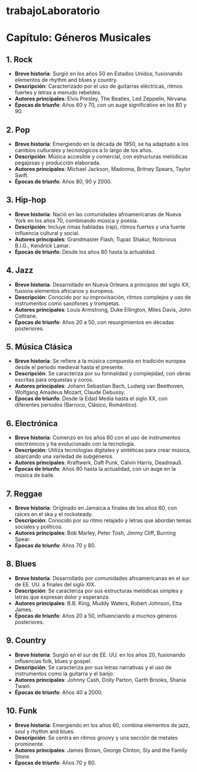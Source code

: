 # trabajoLaboratorio
# Capítulo: Géneros Musicales

## 1. Rock
- **Breve historia**: Surgió en los años 50 en Estados Unidos, fusionando elementos de rhythm and blues y country.
- **Descripción**: Caracterizado por el uso de guitarras eléctricas, ritmos fuertes y letras a menudo rebeldes.
- **Autores principales**: Elvis Presley, The Beatles, Led Zeppelin, Nirvana.
- **Épocas de triunfo**: Años 60 y 70, con un auge significativo en los 80 y 90.

## 2. Pop
- **Breve historia**: Emergiendo en la década de 1950, se ha adaptado a los cambios culturales y tecnológicos a lo largo de los años.
- **Descripción**: Música accesible y comercial, con estructuras melódicas pegajosas y producción elaborada.
- **Autores principales**: Michael Jackson, Madonna, Britney Spears, Taylor Swift.
- **Épocas de triunfo**: Años 80, 90 y 2000.

## 3. Hip-hop
- **Breve historia**: Nació en las comunidades afroamericanas de Nueva York en los años 70, combinando música y poesía.
- **Descripción**: Incluye rimas habladas (rap), ritmos fuertes y una fuerte influencia cultural y social.
- **Autores principales**: Grandmaster Flash, Tupac Shakur, Notorious B.I.G., Kendrick Lamar.
- **Épocas de triunfo**: Desde los años 80 hasta la actualidad.

## 4. Jazz
- **Breve historia**: Desarrollado en Nueva Orleans a principios del siglo XX, fusiona elementos africanos y europeos.
- **Descripción**: Conocido por su improvisación, ritmos complejos y uso de instrumentos como saxofones y trompetas.
- **Autores principales**: Louis Armstrong, Duke Ellington, Miles Davis, John Coltrane.
- **Épocas de triunfo**: Años 20 a 50, con resurgimientos en décadas posteriores.

## 5. Música Clásica
- **Breve historia**: Se refiere a la música compuesta en tradición europea desde el periodo medieval hasta el presente.
- **Descripción**: Se caracteriza por su formalidad y complejidad, con obras escritas para orquestas y coros.
- **Autores principales**: Johann Sebastian Bach, Ludwig van Beethoven, Wolfgang Amadeus Mozart, Claude Debussy.
- **Épocas de triunfo**: Desde la Edad Media hasta el siglo XX, con diferentes periodos (Barroco, Clásico, Romántico).

## 6. Electrónica
- **Breve historia**: Comenzó en los años 60 con el uso de instrumentos electrónicos y ha evolucionado con la tecnología.
- **Descripción**: Utiliza tecnologías digitales y sintéticas para crear música, abarcando una variedad de subgéneros.
- **Autores principales**: Kraftwerk, Daft Punk, Calvin Harris, Deadmau5.
- **Épocas de triunfo**: Años 80 hasta la actualidad, con un auge en la música de baile.

## 7. Reggae
- **Breve historia**: Originado en Jamaica a finales de los años 60, con raíces en el ska y el rocksteady.
- **Descripción**: Conocido por su ritmo relajado y letras que abordan temas sociales y políticos.
- **Autores principales**: Bob Marley, Peter Tosh, Jimmy Cliff, Burning Spear.
- **Épocas de triunfo**: Años 70 y 80.

## 8. Blues
- **Breve historia**: Desarrollado por comunidades afroamericanas en el sur de EE. UU. a finales del siglo XIX.
- **Descripción**: Se caracteriza por sus estructuras melódicas simples y letras que expresan dolor y esperanza.
- **Autores principales**: B.B. King, Muddy Waters, Robert Johnson, Etta James.
- **Épocas de triunfo**: Años 20 a 50, influenciando a muchos géneros posteriores.

## 9. Country
- **Breve historia**: Surgió en el sur de EE. UU. en los años 20, fusionando influencias folk, blues y gospel.
- **Descripción**: Se caracteriza por sus letras narrativas y el uso de instrumentos como la guitarra y el banjo.
- **Autores principales**: Johnny Cash, Dolly Parton, Garth Brooks, Shania Twain.
- **Épocas de triunfo**: Años 40 a 2000.

## 10. Funk
- **Breve historia**: Emergiendo en los años 60, combina elementos de jazz, soul y rhythm and blues.
- **Descripción**: Se centra en ritmos groovy y una sección de metales prominente.
- **Autores principales**: James Brown, George Clinton, Sly and the Family Stone.
- **Épocas de triunfo**: Años 70 y 80.

